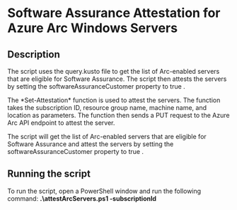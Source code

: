 # Software Assurance Attestation for Azure Arc Windows Servers

## Description

<p>The script uses the  query.kusto  file to get the list of Arc-enabled servers that are eligible for Software Assurance. The script then attests the servers by setting the  softwareAssuranceCustomer  property to  true . </p>
 
<p>The  *Set-Attestation*  function is used to attest the servers. The function takes the subscription ID, resource group name, machine name, and location as parameters. The function then sends a PUT request to the  Azure Arc API endpoint to attest the server.</p> 

<p>The script will get the list of Arc-enabled servers that are eligible for Software Assurance and attest the servers by setting the  softwareAssuranceCustomer  property to  true . </p>


 ## Running the script
 
 To run the script, open a PowerShell window and run the following command: 
 **.\attestArcServers.ps1 -subscriptionId** 
 

